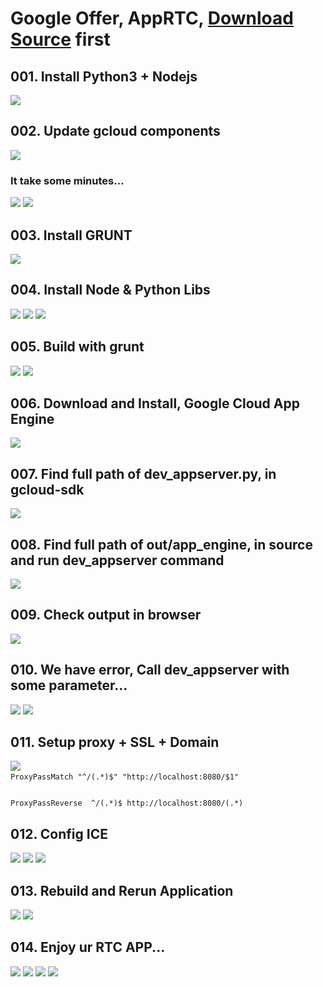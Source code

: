 <h1>Google Offer, AppRTC, <a href="https://github.com/webrtc/apprtc">Download Source</a> first</h1>
<p>
<h2>001. Install Python3 + Nodejs</h2>  
<img src="https://github.com/dewebdes/fereng/blob/master/multimedia/live/001.PNG">
</p>
<p>
<h2>002. Update gcloud components</h2>  
<img src="https://github.com/dewebdes/fereng/blob/master/multimedia/live/002.PNG">
<h3>It take some minutes...</h3>
<img src="https://github.com/dewebdes/fereng/blob/master/multimedia/live/002b.PNG">
<img src="https://github.com/dewebdes/fereng/blob/master/multimedia/live/002c.PNG">
</p>
<p>
<h2>003. Install GRUNT</h2>  
<img src="https://github.com/dewebdes/fereng/blob/master/multimedia/live/003.PNG">
</p>

<p>
<h2>004. Install Node & Python Libs</h2>  
<img src="https://github.com/dewebdes/fereng/blob/master/multimedia/live/004.PNG">
<img src="https://github.com/dewebdes/fereng/blob/master/multimedia/live/005.PNG">
<img src="https://github.com/dewebdes/fereng/blob/master/multimedia/live/006.PNG">
</p>

<p>
<h2>005. Build with grunt</h2>  
<img src="https://github.com/dewebdes/fereng/blob/master/multimedia/live/007.PNG">
<img src="https://github.com/dewebdes/fereng/blob/master/multimedia/live/007b.PNG">
</p>

<p>
<h2>006. Download and Install, Google Cloud App Engine</h2>  
<img src="https://github.com/dewebdes/fereng/blob/master/multimedia/live/008.PNG">
</p>

<p>
<h2>007. Find full path of dev_appserver.py, in gcloud-sdk</h2>  
<img src="https://github.com/dewebdes/fereng/blob/master/multimedia/live/010.PNG">
</p>

<p>
<h2>008. Find full path of out/app_engine, in source and run dev_appserver command</h2>  
<img src="https://github.com/dewebdes/fereng/blob/master/multimedia/live/011.PNG">
</p>

<p>
<h2>009. Check output in browser</h2>  
<img src="https://github.com/dewebdes/fereng/blob/master/multimedia/live/012.PNG">
</p>

<p>
<h2>010. We have error, Call dev_appserver with some parameter...</h2>  
<img src="https://github.com/dewebdes/fereng/blob/master/multimedia/live/013.PNG">
<img src="https://github.com/dewebdes/fereng/blob/master/multimedia/live/015.PNG">
</p>

<p>
<h2>011. Setup proxy + SSL + Domain</h2>  
<img src="https://github.com/dewebdes/fereng/blob/master/multimedia/live/016.PNG">
<code>
ProxyPassMatch "^/(.*)$" "http://localhost:8080/$1"
  <br>
ProxyPassReverse  ^/(.*)$ http://localhost:8080/(.*)
</code>
</p>

<p>
<h2>012. Config ICE</h2>  
<img src="https://github.com/dewebdes/fereng/blob/master/multimedia/live/018.PNG">
<img src="https://github.com/dewebdes/fereng/blob/master/multimedia/live/018b.PNG">
<img src="https://github.com/dewebdes/fereng/blob/master/multimedia/live/018c.PNG">
</p>

<p>
<h2>013. Rebuild and Rerun Application</h2>  
<img src="https://github.com/dewebdes/fereng/blob/master/multimedia/live/019.PNG">
<img src="https://github.com/dewebdes/fereng/blob/master/multimedia/live/020.PNG">
</p>

<p>
<h2>014. Enjoy ur RTC APP...</h2>  
<img src="https://github.com/dewebdes/fereng/blob/master/multimedia/live/021.PNG">
<img src="https://github.com/dewebdes/fereng/blob/master/multimedia/live/022.PNG">
<img src="https://github.com/dewebdes/fereng/blob/master/multimedia/live/023.PNG">
<img src="https://github.com/dewebdes/fereng/blob/master/multimedia/live/024.PNG">
</p>
